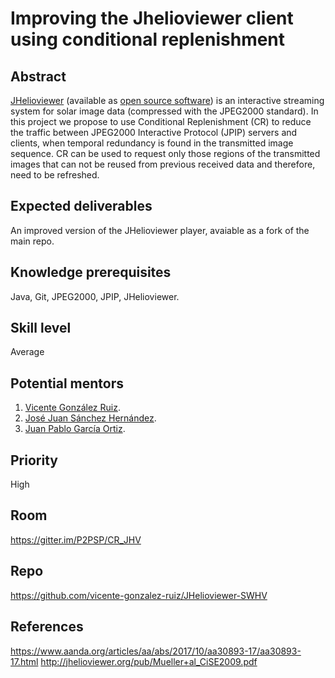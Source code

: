 # Improving the Jhelioviewer client using conditional replenishment

## Abstract

[JHelioviewer](https://www.jhelioviewer.org/) (available as [open source software](https://github.com/Helioviewer-Project/JHelioviewer-SWHV)) is an interactive streaming system for solar image data (compressed with the JPEG2000 standard). In this project we propose to use Conditional Replenishment (CR) to reduce the traffic between JPEG2000 Interactive Protocol (JPIP) servers and clients, when temporal redundancy is found in the transmitted image sequence. CR can be used to request only those regions of the transmitted images that can not be reused from previous received data and therefore, need to be refreshed.

## Expected deliverables

An improved version of the JHelioviewer player, avaiable as a fork of the main repo.

## Knowledge prerequisites

Java, Git, JPEG2000, JPIP, JHelioviewer.

## Skill level

Average

## Potential mentors

1. [Vicente González Ruiz](https://w3.ual.es/~vruiz/Investigacion/index.html).
2. [José Juan Sánchez Hernández](https://josejuansanchez.org/).
3. [Juan Pablo García Ortiz]().

## Priority

High

## Room

https://gitter.im/P2PSP/CR_JHV

## Repo

https://github.com/vicente-gonzalez-ruiz/JHelioviewer-SWHV

## References

https://www.aanda.org/articles/aa/abs/2017/10/aa30893-17/aa30893-17.html
http://jhelioviewer.org/pub/Mueller+al_CiSE2009.pdf
